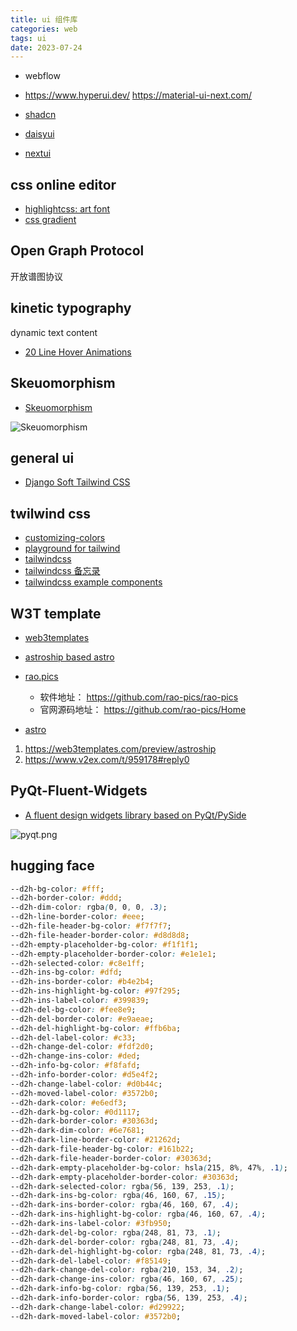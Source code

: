 ```yaml
---
title: ui 组件库
categories: web
tags: ui
date: 2023-07-24
---
```


- webflow

- https://www.hyperui.dev/ https://material-ui-next.com/

- [shadcn](https://ui.shadcn.com/themes)
- [daisyui](https://daisyui.com/docs/themes/)
- [nextui](https://nextui.org/)

## css online editor

- [highlightcss: art font](https://www.highlightcss.com/)
- [css gradient](https://www.colorzilla.com/gradient-editor/)

## Open Graph Protocol

开放谱图协议

## kinetic typography

dynamic text content

- [20 Line Hover Animations](https://webflow.com/made-in-webflow/website/20-Link-Effects)

## Skeuomorphism

- [Skeuomorphism](https://webflow.com/made-in-webflow/skeuomorphism)

![Skeuomorphism](https://cdn.jsdelivr.net/gh/YeeKal/img_land/blog/12/20231221103356.png)

## general ui

- [Django Soft Tailwind CSS](https://appseed.us/product/soft-dashboard-tailwind/django/)

## twilwind css

- [customizing-colors](https://tailwindcss.com/docs/customizing-colors)
- [playground for tailwind](https://play.tailwindcss.com/)
- [tailwindcss](https://www.tailwindcss.cn/)
- [tailwindcss 备忘录](https://wangchujiang.com/reference/docs/tailwindcss.html)
- [tailwindcss example components](https://preline.co/docs/card.html)


## W3T template

- [web3templates](https://web3templates.com/)
- [astroship based astro](https://github.com/surjithctly/astroship)
- [rao.pics](https://rao.pics)
    - 软件地址： https://github.com/rao-pics/rao-pics
    - 官网源码地址： https://github.com/rao-pics/Home

- [astro](https://astro.build/blog/)


1. https://web3templates.com/preview/astroship
2. https://www.v2ex.com/t/959178#reply0


## PyQt-Fluent-Widgets

- [A fluent design widgets library based on PyQt/PySide](https://github.com/zhiyiYo/PyQt-Fluent-Widgets)

![pyqt.png](https://cdn.jsdelivr.net/gh/YeeKal/img_land/blog/notes_img_backup/web/imgs/pyqt.png)

## hugging face

```css
--d2h-bg-color: #fff;
--d2h-border-color: #ddd;
--d2h-dim-color: rgba(0, 0, 0, .3);
--d2h-line-border-color: #eee;
--d2h-file-header-bg-color: #f7f7f7;
--d2h-file-header-border-color: #d8d8d8;
--d2h-empty-placeholder-bg-color: #f1f1f1;
--d2h-empty-placeholder-border-color: #e1e1e1;
--d2h-selected-color: #c8e1ff;
--d2h-ins-bg-color: #dfd;
--d2h-ins-border-color: #b4e2b4;
--d2h-ins-highlight-bg-color: #97f295;
--d2h-ins-label-color: #399839;
--d2h-del-bg-color: #fee8e9;
--d2h-del-border-color: #e9aeae;
--d2h-del-highlight-bg-color: #ffb6ba;
--d2h-del-label-color: #c33;
--d2h-change-del-color: #fdf2d0;
--d2h-change-ins-color: #ded;
--d2h-info-bg-color: #f8fafd;
--d2h-info-border-color: #d5e4f2;
--d2h-change-label-color: #d0b44c;
--d2h-moved-label-color: #3572b0;
--d2h-dark-color: #e6edf3;
--d2h-dark-bg-color: #0d1117;
--d2h-dark-border-color: #30363d;
--d2h-dark-dim-color: #6e7681;
--d2h-dark-line-border-color: #21262d;
--d2h-dark-file-header-bg-color: #161b22;
--d2h-dark-file-header-border-color: #30363d;
--d2h-dark-empty-placeholder-bg-color: hsla(215, 8%, 47%, .1);
--d2h-dark-empty-placeholder-border-color: #30363d;
--d2h-dark-selected-color: rgba(56, 139, 253, .1);
--d2h-dark-ins-bg-color: rgba(46, 160, 67, .15);
--d2h-dark-ins-border-color: rgba(46, 160, 67, .4);
--d2h-dark-ins-highlight-bg-color: rgba(46, 160, 67, .4);
--d2h-dark-ins-label-color: #3fb950;
--d2h-dark-del-bg-color: rgba(248, 81, 73, .1);
--d2h-dark-del-border-color: rgba(248, 81, 73, .4);
--d2h-dark-del-highlight-bg-color: rgba(248, 81, 73, .4);
--d2h-dark-del-label-color: #f85149;
--d2h-dark-change-del-color: rgba(210, 153, 34, .2);
--d2h-dark-change-ins-color: rgba(46, 160, 67, .25);
--d2h-dark-info-bg-color: rgba(56, 139, 253, .1);
--d2h-dark-info-border-color: rgba(56, 139, 253, .4);
--d2h-dark-change-label-color: #d29922;
--d2h-dark-moved-label-color: #3572b0;
```
